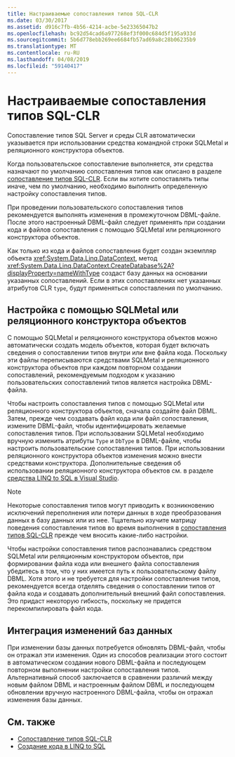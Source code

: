 ```yaml
---
title: Настраиваемые сопоставления типов SQL-CLR
ms.date: 03/30/2017
ms.assetid: d916c7fb-4b56-4214-acbe-5e23365047b2
ms.openlocfilehash: bc92d54cad6a977268ef3f000c684d5f195a933d
ms.sourcegitcommit: 5b6d778ebb269ee6684fb57ad69a8c28b06235b9
ms.translationtype: MT
ms.contentlocale: ru-RU
ms.lasthandoff: 04/08/2019
ms.locfileid: "59140417"
---
```

# <a name="sql-clr-custom-type-mappings"></a>Настраиваемые сопоставления типов SQL-CLR
Сопоставление типов SQL Server и среды CLR автоматически указывается при использовании средства командной строки SQLMetal и реляционного конструктора объектов.  
  
 Когда пользовательское сопоставление выполняется, эти средства назначают по умолчанию сопоставления типов как описано в разделе [сопоставление типов SQL-CLR](../../../../../../docs/framework/data/adonet/sql/linq/sql-clr-type-mapping.md). Если вы хотите сопоставлять типы иначе, чем по умолчанию, необходимо выполнить определенную настройку сопоставления типов.  
  
 При проведении пользовательского сопоставления типов рекомендуется выполнять изменения в промежуточном DBML-файле. После этого настроенный DBML-файл следует применять при создании кода и файлов сопоставления с помощью SQLMetal или реляционного конструктора объектов.  
  
 Как только из кода и файлов сопоставления будет создан экземпляр объекта <xref:System.Data.Linq.DataContext>, метод <xref:System.Data.Linq.DataContext.CreateDatabase%2A?displayProperty=nameWithType> создаст базу данных на основании указанных сопоставлений. Если в этих сопоставлениях нет указанных атрибутов CLR `type`, будут применяться сопоставления по умолчанию.  
  
## <a name="customization-with-sqlmetal-or-or-designer"></a>Настройка с помощью SQLMetal или реляционного конструктора объектов  
 С помощью SQLMetal и реляционного конструктора объектов можно автоматически создать модель объектов, которая будет включать сведения о сопоставлении типов внутри или вне файла кода. Поскольку эти файлы переписываются средствами SQLMetal и реляционного конструктора объектов при каждом повторном создании сопоставлений, рекомендуемым подходом к указанию пользовательских сопоставлений типов является настройка DBML-файла.  
  
 Чтобы настроить сопоставления типов с помощью SQLMetal или реляционного конструктора объектов, сначала создайте файл DBML. Затем, прежде чем создавать файл кода или файл сопоставления, измените DBML-файл, чтобы идентифицировать желаемые сопоставления типов. При использовании SQLMetal необходимо вручную изменить атрибуты `Type` и `DbType` в DBML-файле, чтобы настроить пользовательские сопоставления типов. При использовании реляционного конструктора объектов изменения можно внести средствами конструктора. Дополнительные сведения об использовании реляционного конструктора объектов см. в разделе [средства LINQ to SQL в Visual Studio](/visualstudio/data-tools/linq-to-sql-tools-in-visual-studio2).  
  
> [!NOTE]
>  Некоторые сопоставления типов могут приводить к возникновению исключений переполнения или потери данных в ходе преобразования данных в базу данных или из нее. Тщательно изучите матрицу поведения сопоставления типов во время выполнения в [сопоставления типов SQL-CLR](../../../../../../docs/framework/data/adonet/sql/linq/sql-clr-type-mapping.md) прежде чем вносить какие-либо настройки.  
  
 Чтобы настройки сопоставления типов распознавались средством SQLMetal или реляционным конструктором объектов, при формировании файла кода или внешнего файла сопоставления убедитесь в том, что у них имеется путь к пользовательскому файлу DBML. Хотя этого и не требуется для настройки сопоставления типов, рекомендуется всегда отделять сведения о сопоставлении типов от файла кода и создавать дополнительный внешний файл сопоставления. Это придаст некоторую гибкость, поскольку не придется перекомпилировать файл кода.  
  
## <a name="incorporating-database-changes"></a>Интеграция изменений баз данных  
 При изменении базы данных потребуется обновлять DBML-файл, чтобы он отражал эти изменения. Один из способов реализации этого состоит в автоматическом создании нового DBML-файла и последующем повторном выполнении настройки сопоставления типов. Альтернативный способ заключается в сравнении различий между новым файлом DBML и настроенным файлом DBML и последующем обновлении вручную настроенного DBML-файла, чтобы он отражал изменения базы данных.  
  
## <a name="see-also"></a>См. также

- [Сопоставление типов SQL-CLR](../../../../../../docs/framework/data/adonet/sql/linq/sql-clr-type-mapping.md)
- [Создание кода в LINQ to SQL](../../../../../../docs/framework/data/adonet/sql/linq/code-generation-in-linq-to-sql.md)
